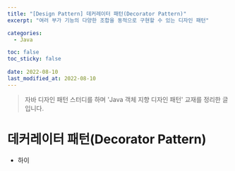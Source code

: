 ```yaml
---
title: "[Design Pattern] 데커레이터 패턴(Decorator Pattern)"
excerpt: "여러 부가 기능의 다양한 조합을 동적으로 구현할 수 있는 디자인 패턴"

categories:
  - Java

toc: false
toc_sticky: false
 
date: 2022-08-10
last_modified_at: 2022-08-10
---
```


> 자바 디자인 패턴 스터디를 하며 'Java 객체 지향 디자인 패턴' 교재를 정리한 글입니다.  

# 데커레이터 패턴(Decorator Pattern)

- 하이